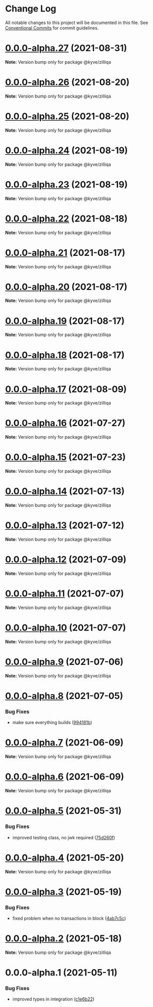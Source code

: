 # Change Log

All notable changes to this project will be documented in this file.
See [Conventional Commits](https://conventionalcommits.org) for commit guidelines.

# [0.0.0-alpha.27](https://github.com/KYVENetwork/zilliqa/compare/@kyve/zilliqa@0.0.0-alpha.26...@kyve/zilliqa@0.0.0-alpha.27) (2021-08-31)

**Note:** Version bump only for package @kyve/zilliqa





# [0.0.0-alpha.26](https://github.com/KYVENetwork/zilliqa/compare/@kyve/zilliqa@0.0.0-alpha.25...@kyve/zilliqa@0.0.0-alpha.26) (2021-08-20)

**Note:** Version bump only for package @kyve/zilliqa





# [0.0.0-alpha.25](https://github.com/KYVENetwork/zilliqa/compare/@kyve/zilliqa@0.0.0-alpha.24...@kyve/zilliqa@0.0.0-alpha.25) (2021-08-20)

**Note:** Version bump only for package @kyve/zilliqa





# [0.0.0-alpha.24](https://github.com/KYVENetwork/zilliqa/compare/@kyve/zilliqa@0.0.0-alpha.23...@kyve/zilliqa@0.0.0-alpha.24) (2021-08-19)

**Note:** Version bump only for package @kyve/zilliqa





# [0.0.0-alpha.23](https://github.com/KYVENetwork/zilliqa/compare/@kyve/zilliqa@0.0.0-alpha.22...@kyve/zilliqa@0.0.0-alpha.23) (2021-08-19)

**Note:** Version bump only for package @kyve/zilliqa





# [0.0.0-alpha.22](https://github.com/KYVENetwork/zilliqa/compare/@kyve/zilliqa@0.0.0-alpha.21...@kyve/zilliqa@0.0.0-alpha.22) (2021-08-18)

**Note:** Version bump only for package @kyve/zilliqa





# [0.0.0-alpha.21](https://github.com/KYVENetwork/zilliqa/compare/@kyve/zilliqa@0.0.0-alpha.20...@kyve/zilliqa@0.0.0-alpha.21) (2021-08-17)

**Note:** Version bump only for package @kyve/zilliqa





# [0.0.0-alpha.20](https://github.com/KYVENetwork/zilliqa/compare/@kyve/zilliqa@0.0.0-alpha.19...@kyve/zilliqa@0.0.0-alpha.20) (2021-08-17)

**Note:** Version bump only for package @kyve/zilliqa





# [0.0.0-alpha.19](https://github.com/KYVENetwork/zilliqa/compare/@kyve/zilliqa@0.0.0-alpha.18...@kyve/zilliqa@0.0.0-alpha.19) (2021-08-17)

**Note:** Version bump only for package @kyve/zilliqa





# [0.0.0-alpha.18](https://github.com/KYVENetwork/zilliqa/compare/@kyve/zilliqa@0.0.0-alpha.17...@kyve/zilliqa@0.0.0-alpha.18) (2021-08-17)

**Note:** Version bump only for package @kyve/zilliqa





# [0.0.0-alpha.17](https://github.com/KYVENetwork/zilliqa/compare/@kyve/zilliqa@0.0.0-alpha.16...@kyve/zilliqa@0.0.0-alpha.17) (2021-08-09)

**Note:** Version bump only for package @kyve/zilliqa





# [0.0.0-alpha.16](https://github.com/KYVENetwork/zilliqa/compare/@kyve/zilliqa@0.0.0-alpha.15...@kyve/zilliqa@0.0.0-alpha.16) (2021-07-27)

**Note:** Version bump only for package @kyve/zilliqa





# [0.0.0-alpha.15](https://github.com/KYVENetwork/zilliqa/compare/@kyve/zilliqa@0.0.0-alpha.14...@kyve/zilliqa@0.0.0-alpha.15) (2021-07-23)

**Note:** Version bump only for package @kyve/zilliqa





# [0.0.0-alpha.14](https://github.com/KYVENetwork/zilliqa/compare/@kyve/zilliqa@0.0.0-alpha.13...@kyve/zilliqa@0.0.0-alpha.14) (2021-07-13)

**Note:** Version bump only for package @kyve/zilliqa





# [0.0.0-alpha.13](https://github.com/KYVENetwork/zilliqa/compare/@kyve/zilliqa@0.0.0-alpha.12...@kyve/zilliqa@0.0.0-alpha.13) (2021-07-12)

**Note:** Version bump only for package @kyve/zilliqa





# [0.0.0-alpha.12](https://github.com/KYVENetwork/zilliqa/compare/@kyve/zilliqa@0.0.0-alpha.11...@kyve/zilliqa@0.0.0-alpha.12) (2021-07-09)

**Note:** Version bump only for package @kyve/zilliqa





# [0.0.0-alpha.11](https://github.com/KYVENetwork/zilliqa/compare/@kyve/zilliqa@0.0.0-alpha.10...@kyve/zilliqa@0.0.0-alpha.11) (2021-07-07)

**Note:** Version bump only for package @kyve/zilliqa





# [0.0.0-alpha.10](https://github.com/KYVENetwork/zilliqa/compare/@kyve/zilliqa@0.0.0-alpha.9...@kyve/zilliqa@0.0.0-alpha.10) (2021-07-07)

**Note:** Version bump only for package @kyve/zilliqa





# [0.0.0-alpha.9](https://github.com/KYVENetwork/zilliqa/compare/@kyve/zilliqa@0.0.0-alpha.8...@kyve/zilliqa@0.0.0-alpha.9) (2021-07-06)

**Note:** Version bump only for package @kyve/zilliqa





# [0.0.0-alpha.8](https://github.com/KYVENetwork/zilliqa/compare/@kyve/zilliqa@0.0.0-alpha.7...@kyve/zilliqa@0.0.0-alpha.8) (2021-07-05)


### Bug Fixes

* make sure everything builds ([994181b](https://github.com/KYVENetwork/zilliqa/commit/994181bbbc4b242c59545b29f7234f8bc0b822e4))





# [0.0.0-alpha.7](https://github.com/KYVENetwork/zilliqa/compare/@kyve/zilliqa@0.0.0-alpha.6...@kyve/zilliqa@0.0.0-alpha.7) (2021-06-09)

**Note:** Version bump only for package @kyve/zilliqa





# [0.0.0-alpha.6](https://github.com/KYVENetwork/zilliqa/compare/@kyve/zilliqa@0.0.0-alpha.5...@kyve/zilliqa@0.0.0-alpha.6) (2021-06-09)

**Note:** Version bump only for package @kyve/zilliqa





# [0.0.0-alpha.5](https://github.com/KYVENetwork/zilliqa/compare/@kyve/zilliqa@0.0.0-alpha.4...@kyve/zilliqa@0.0.0-alpha.5) (2021-05-31)


### Bug Fixes

* improved testing class, no jwk required ([75d260f](https://github.com/KYVENetwork/zilliqa/commit/75d260f0753d53ada6bc41138b8ccf809b9b3cd2))





# [0.0.0-alpha.4](https://github.com/KYVENetwork/zilliqa/compare/@kyve/zilliqa@0.0.0-alpha.3...@kyve/zilliqa@0.0.0-alpha.4) (2021-05-20)

**Note:** Version bump only for package @kyve/zilliqa





# [0.0.0-alpha.3](https://github.com/KYVENetwork/zilliqa/compare/@kyve/zilliqa@0.0.0-alpha.2...@kyve/zilliqa@0.0.0-alpha.3) (2021-05-19)


### Bug Fixes

* fixed problem when no transactions in block ([4ab7c5c](https://github.com/KYVENetwork/zilliqa/commit/4ab7c5cd30b4ddca2e1b72e3c084e85150a93eb1))





# [0.0.0-alpha.2](https://github.com/KYVENetwork/zilliqa/compare/@kyve/zilliqa@0.0.0-alpha.1...@kyve/zilliqa@0.0.0-alpha.2) (2021-05-18)

**Note:** Version bump only for package @kyve/zilliqa





# 0.0.0-alpha.1 (2021-05-11)


### Bug Fixes

* improved types in integration ([c1e6b22](https://github.com/KYVENetwork/zilliqa/commit/c1e6b220ed0648ac91f86bbb1a2779124c68e6e8))
